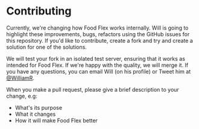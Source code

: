 # Contributing

Currently, we're changing how Food Flex works internally. Will is going to highlight these improvements, bugs, refactors using the GitHub issues for this repository. If you'd like to contribute, create a fork and try and create a solution for one of the solutions.

We will test your fork in an isolated test server, ensuring that it works as intended for Food Flex. If we're happy with the quality, we will merge it. If you have any questions, you can email Will (on his profile) or Tweet him at [@WilliamR](https://twitter.com/WilliamR__).

When you make a pull request, please give a brief description to your change, e.g:
- What's its purpose
- What it changes
- How it will make Food Flex better